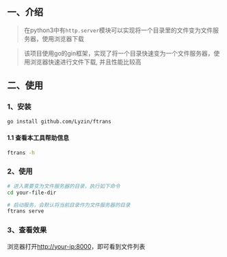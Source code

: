 ## 一、介绍
> 在python3中有`http.server`模块可以实现将一个目录里的文件变为文件服务器，使用浏览器下载

> 该项目使用go的gin框架，实现了将一个目录快速变为一个文件服务器，使用浏览器快速进行文件下载,
> 并且性能比较高

## 二、使用
### 1、安装
```bash
go install github.com/Lyzin/ftrans
```
#### 1.1 查看本工具帮助信息

```bash
ftrans -h
```

### 2、使用
```bash
# 进入需要变为文件服务器的目录，执行如下命令
cd your-file-dir

# 启动服务，会默认将当前目录作为文件服务器的目录
ftrans serve
```
### 3、查看效果
浏览器打开[http://your-ip:8000](http://your-ip:8000)，即可看到文件列表
